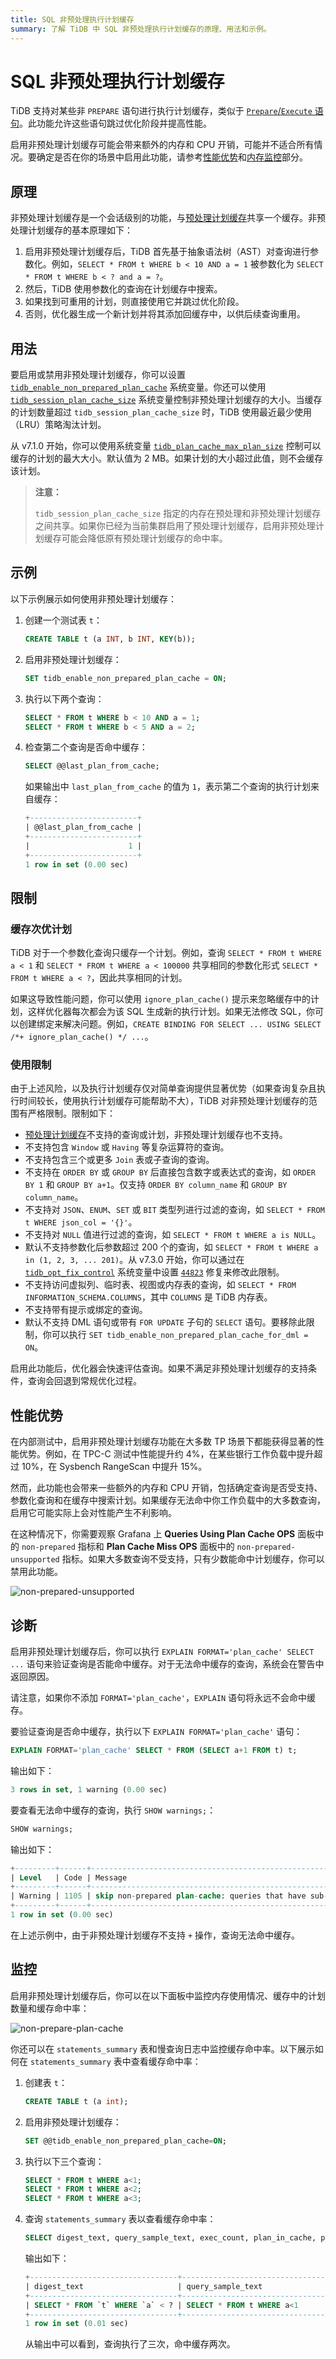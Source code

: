 ```yaml
---
title: SQL 非预处理执行计划缓存
summary: 了解 TiDB 中 SQL 非预处理执行计划缓存的原理、用法和示例。
---
```


# SQL 非预处理执行计划缓存

TiDB 支持对某些非 `PREPARE` 语句进行执行计划缓存，类似于 [`Prepare`/`Execute` 语句](/sql-prepared-plan-cache.md)。此功能允许这些语句跳过优化阶段并提高性能。

启用非预处理计划缓存可能会带来额外的内存和 CPU 开销，可能并不适合所有情况。要确定是否在你的场景中启用此功能，请参考[性能优势](#性能优势)和[内存监控](#监控)部分。

## 原理

非预处理计划缓存是一个会话级别的功能，与[预处理计划缓存](/sql-prepared-plan-cache.md)共享一个缓存。非预处理计划缓存的基本原理如下：

1. 启用非预处理计划缓存后，TiDB 首先基于抽象语法树（AST）对查询进行参数化。例如，`SELECT * FROM t WHERE b < 10 AND a = 1` 被参数化为 `SELECT * FROM t WHERE b < ? and a = ?`。
2. 然后，TiDB 使用参数化的查询在计划缓存中搜索。
3. 如果找到可重用的计划，则直接使用它并跳过优化阶段。
4. 否则，优化器生成一个新计划并将其添加回缓存中，以供后续查询重用。

## 用法

要启用或禁用非预处理计划缓存，你可以设置 [`tidb_enable_non_prepared_plan_cache`](/system-variables.md#tidb_enable_non_prepared_plan_cache) 系统变量。你还可以使用 [`tidb_session_plan_cache_size`](/system-variables.md#tidb_session_plan_cache_size-new-in-v710) 系统变量控制非预处理计划缓存的大小。当缓存的计划数量超过 `tidb_session_plan_cache_size` 时，TiDB 使用最近最少使用（LRU）策略淘汰计划。

从 v7.1.0 开始，你可以使用系统变量 [`tidb_plan_cache_max_plan_size`](/system-variables.md#tidb_plan_cache_max_plan_size-new-in-v710) 控制可以缓存的计划的最大大小。默认值为 2 MB。如果计划的大小超过此值，则不会缓存该计划。

> **注意：**
>
> `tidb_session_plan_cache_size` 指定的内存在预处理和非预处理计划缓存之间共享。如果你已经为当前集群启用了预处理计划缓存，启用非预处理计划缓存可能会降低原有预处理计划缓存的命中率。

## 示例

以下示例展示如何使用非预处理计划缓存：

1. 创建一个测试表 `t`：

    ```sql
    CREATE TABLE t (a INT, b INT, KEY(b));
    ```

2. 启用非预处理计划缓存：

    ```sql
    SET tidb_enable_non_prepared_plan_cache = ON;
    ```

3. 执行以下两个查询：

    ```sql
    SELECT * FROM t WHERE b < 10 AND a = 1;
    SELECT * FROM t WHERE b < 5 AND a = 2;
    ```

4. 检查第二个查询是否命中缓存：

    ```sql
    SELECT @@last_plan_from_cache;
    ```

    如果输出中 `last_plan_from_cache` 的值为 `1`，表示第二个查询的执行计划来自缓存：

    ```sql
    +------------------------+
    | @@last_plan_from_cache |
    +------------------------+
    |                      1 |
    +------------------------+
    1 row in set (0.00 sec)
    ```

## 限制

### 缓存次优计划

TiDB 对于一个参数化查询只缓存一个计划。例如，查询 `SELECT * FROM t WHERE a < 1` 和 `SELECT * FROM t WHERE a < 100000` 共享相同的参数化形式 `SELECT * FROM t WHERE a < ?`，因此共享相同的计划。

如果这导致性能问题，你可以使用 `ignore_plan_cache()` 提示来忽略缓存中的计划，这样优化器每次都会为该 SQL 生成新的执行计划。如果无法修改 SQL，你可以创建绑定来解决问题。例如，`CREATE BINDING FOR SELECT ... USING SELECT /*+ ignore_plan_cache() */ ...`。

### 使用限制

由于上述风险，以及执行计划缓存仅对简单查询提供显著优势（如果查询复杂且执行时间较长，使用执行计划缓存可能帮助不大），TiDB 对非预处理计划缓存的范围有严格限制。限制如下：

- [预处理计划缓存](/sql-prepared-plan-cache.md)不支持的查询或计划，非预处理计划缓存也不支持。
- 不支持包含 `Window` 或 `Having` 等复杂运算符的查询。
- 不支持包含三个或更多 `Join` 表或子查询的查询。
- 不支持在 `ORDER BY` 或 `GROUP BY` 后直接包含数字或表达式的查询，如 `ORDER BY 1` 和 `GROUP BY a+1`。仅支持 `ORDER BY column_name` 和 `GROUP BY column_name`。
- 不支持对 `JSON`、`ENUM`、`SET` 或 `BIT` 类型列进行过滤的查询，如 `SELECT * FROM t WHERE json_col = '{}'`。
- 不支持对 `NULL` 值进行过滤的查询，如 `SELECT * FROM t WHERE a is NULL`。
- 默认不支持参数化后参数超过 200 个的查询，如 `SELECT * FROM t WHERE a in (1, 2, 3, ... 201)`。从 v7.3.0 开始，你可以通过在 [`tidb_opt_fix_control`](/system-variables.md#tidb_opt_fix_control-new-in-v653-and-v710) 系统变量中设置 [`44823`](/optimizer-fix-controls.md#44823-new-in-v730) 修复来修改此限制。
- 不支持访问虚拟列、临时表、视图或内存表的查询，如 `SELECT * FROM INFORMATION_SCHEMA.COLUMNS`，其中 `COLUMNS` 是 TiDB 内存表。
- 不支持带有提示或绑定的查询。
- 默认不支持 DML 语句或带有 `FOR UPDATE` 子句的 `SELECT` 语句。要移除此限制，你可以执行 `SET tidb_enable_non_prepared_plan_cache_for_dml = ON`。

启用此功能后，优化器会快速评估查询。如果不满足非预处理计划缓存的支持条件，查询会回退到常规优化过程。

## 性能优势

在内部测试中，启用非预处理计划缓存功能在大多数 TP 场景下都能获得显著的性能优势。例如，在 TPC-C 测试中性能提升约 4%，在某些银行工作负载中提升超过 10%，在 Sysbench RangeScan 中提升 15%。

然而，此功能也会带来一些额外的内存和 CPU 开销，包括确定查询是否受支持、参数化查询和在缓存中搜索计划。如果缓存无法命中你工作负载中的大多数查询，启用它可能实际上会对性能产生不利影响。

在这种情况下，你需要观察 Grafana 上 **Queries Using Plan Cache OPS** 面板中的 `non-prepared` 指标和 **Plan Cache Miss OPS** 面板中的 `non-prepared-unsupported` 指标。如果大多数查询不受支持，只有少数能命中计划缓存，你可以禁用此功能。

![non-prepared-unsupported](https://docs-download.pingcap.com/media/images/docs/non-prepapred-plan-cache-unsupprot.png)

## 诊断

启用非预处理计划缓存后，你可以执行 `EXPLAIN FORMAT='plan_cache' SELECT ...` 语句来验证查询是否能命中缓存。对于无法命中缓存的查询，系统会在警告中返回原因。

请注意，如果你不添加 `FORMAT='plan_cache'`，`EXPLAIN` 语句将永远不会命中缓存。

要验证查询是否命中缓存，执行以下 `EXPLAIN FORMAT='plan_cache'` 语句：

```sql
EXPLAIN FORMAT='plan_cache' SELECT * FROM (SELECT a+1 FROM t) t;
```

输出如下：

```sql
3 rows in set, 1 warning (0.00 sec)
```

要查看无法命中缓存的查询，执行 `SHOW warnings;`：

```sql
SHOW warnings;
```

输出如下：

```sql
+---------+------+-------------------------------------------------------------------------------+
| Level   | Code | Message                                                                       |
+---------+------+-------------------------------------------------------------------------------+
| Warning | 1105 | skip non-prepared plan-cache: queries that have sub-queries are not supported |
+---------+------+-------------------------------------------------------------------------------+
1 row in set (0.00 sec)
```

在上述示例中，由于非预处理计划缓存不支持 `+` 操作，查询无法命中缓存。

## 监控

启用非预处理计划缓存后，你可以在以下面板中监控内存使用情况、缓存中的计划数量和缓存命中率：

![non-prepare-plan-cache](https://docs-download.pingcap.com/media/images/docs/tidb-non-prepared-plan-cache-metrics.png)

你还可以在 `statements_summary` 表和慢查询日志中监控缓存命中率。以下展示如何在 `statements_summary` 表中查看缓存命中率：

1. 创建表 `t`：

    ```sql
    CREATE TABLE t (a int);
    ```

2. 启用非预处理计划缓存：

    ```sql
    SET @@tidb_enable_non_prepared_plan_cache=ON;
    ```

3. 执行以下三个查询：

    ```sql
    SELECT * FROM t WHERE a<1;
    SELECT * FROM t WHERE a<2;
    SELECT * FROM t WHERE a<3;
    ```

4. 查询 `statements_summary` 表以查看缓存命中率：

    ```sql
    SELECT digest_text, query_sample_text, exec_count, plan_in_cache, plan_cache_hits FROM INFORMATION_SCHEMA.STATEMENTS_SUMMARY WHERE query_sample_text LIKE '%SELECT * FROM %';
    ```

    输出如下：

    ```sql
    +---------------------------------+------------------------------------------+------------+---------------+-----------------+
    | digest_text                     | query_sample_text                        | exec_count | plan_in_cache | plan_cache_hits |
    +---------------------------------+------------------------------------------+------------+---------------+-----------------+
    | SELECT * FROM `t` WHERE `a` < ? | SELECT * FROM t WHERE a<1                |          3 |             1 |               2 |
    +---------------------------------+------------------------------------------+------------+---------------+-----------------+
    1 row in set (0.01 sec)
    ```

    从输出中可以看到，查询执行了三次，命中缓存两次。
